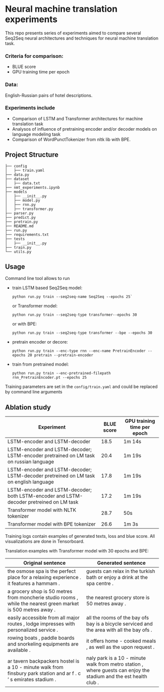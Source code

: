 # Neural machine translation experiments

This repo presents series of experiments aimed to compare several Seq2Seq neural architectures and techniques for neural machine translation task.

### Criteria for comparison:
- BLUE score
- GPU training time per epoch

### Data:
English-Russian pairs of hotel descriptions.

### Experiments include
 - Comparison of LSTM and Transformer architectures for machine translation task
 - Analysos of influence of pretraining encoder and/or decoder models on language modeling task
 - Comparison of WordPunctTokenizer from nltk lib with BPE.


## Project Structure

```
├── config
│   ├── train.yaml
├── data.py
├── dataset
│   ├── data.txt
├── nmt_experiments.ipynb
├── models
│   ├── __init__.py
│   ├── model.py
│   ├── rnn.py
│   ├── transformer.py
├── parser.py
├── predict.py
├── pretrain.py
├── README.md
├── run.py
├── requirements.txt
├── tests
│   ├── __init__.py
├── train.py
└── utils.py
```


## Usage

Command line tool allows to run
- train LSTM based Seq2Seq model:
    ```
    python run.py train --seq2seq-name Seq2Seq --epochs 25`
    ```
    or Transformer model:
    ```
    python run.py train --seq2seq-type transformer--epochs 30
    ```
    or with BPE:
    ```
    python run.py train --seq2seq-type transformer --bpe --epochs 30
    ```

- pretrain encoder or decore:
    ```
    python run.py train --enc-type rnn --enc-name PretrainEncoder --epochs 20 pretrain --pretrain-encoder
    ```
- train from pretrained model:
    ```
    python run.py train --enc-pretrained-filepath rnn_PretrainEncoder.pt --epochs 25
    ```


Training parameters are set in the `config/train.yaml` and could be replaced by command line arguments


## Ablation study
Experiment | BLUE score | GPU training time per epoch 
--- |------------| --- 
LSTM-encoder and LSTM-decoder | 18.5       | 1m 14s
LSTM-encoder and LSTM-decoder; LSTM-encoder pretrained on LM task on russian language | 20.4       | 1m 19s 
LSTM-encoder and LSTM-decoder; LSTM-decoder pretreined on LM task on english language | 17.8       |  1m 19s
LSTM-encoder and LSTM-decoder; both LSTM-encoder and LSTM-decoder pretreined on LM task| 17.2       |  1m 19s
Transformer model with NLTK tokenizer| 28.7       | 50s  
Transformer model with BPE tokenizer| 26.6       | 1m 3s 


Training logs contain examples of generated texts, loss and blue score.
All visualizations are done in Tensorboard.



Translation examples with Transformer model with 30 epochs and BPE:

Original sentence | Generated sentence 
--- |------------
the osmose spa is the perfect place for a relaxing experience . it features a hammam . | guests can relax in the turkish bath or enjoy a drink at the spa centre .
a grocery shop is 50 metres from moncherie studio rooms , while the nearest green market is 500 metres away . | the nearest grocery store is 50 metres away .
easily accessible from all major routes , lodge impresses with personalized service . | all the rooms of the bay ofs bay is a bicycle serviced and the area with all the bay ofs .
rowing boats , paddle boards and snorkeling equipments are available . | it offers home - cooked meals , as well as the upon request .
ar tavern backpackers hostel is a 10 - minute walk from finsbury park station and ar f . c ’ s emirates stadium . | naly park is a 10 - minute walk from metro station , where guests can enjoy the stadium and the est health club .

